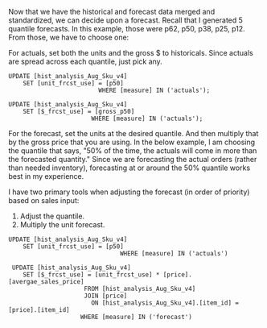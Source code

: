 Now that we have the historical and forecast data merged and standardized, we can decide upon a forecast. Recall that I generated 5 quantile forecasts. In this example, those were p62, p50, p38, p25, p12. From those, we have to choose one:  

For actuals, set both the units and the gross $ to historicals. Since actuals are spread across each quantile, just pick any.  

```
UPDATE [hist_analysis_Aug_Sku_v4] 
	SET [unit_frcst_use] = [p50]
                         WHERE [measure] IN ('actuals');
             
UPDATE [hist_analysis_Aug_Sku_v4] 
	SET [$_frcst_use] = [gross_p50]
                       WHERE [measure] IN ('actuals');
```
For the forecast, set the units at the desired quantile. And then multiply that by the gross price that you are using. In the below example, I am choosing the quantile that says, "50% of the time, the actuals will come in more than the forecasted quantity." Since we are forecasting the actual orders (rather than needed inventory), forecasting at or around the 50% quantile works best in my experience.

I have two primary tools when adjusting the forecast (in order of priority) based on sales input:  
1. Adjust the quantile.  
2. Multiply the unit forecast.

```
UPDATE [hist_analysis_Aug_Sku_v4] 
	SET [unit_frcst_use] = [p50]
                               WHERE [measure] IN ('actuals')

 UPDATE [hist_analysis_Aug_Sku_v4]
	SET [$_frcst_use] = [unit_frcst_use] * [price].[avergae_sales_price]
					 FROM [hist_analysis_Aug_Sku_v4]
					 JOIN [price]
					   ON [hist_analysis_Aug_Sku_v4].[item_id] = [price].[item_id]
					WHERE [measure] IN ('forecast')
```
